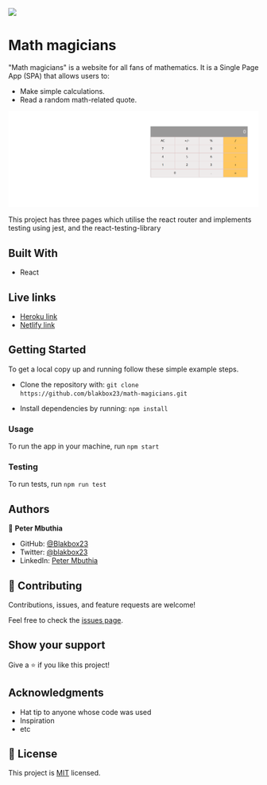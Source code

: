 ![](https://img.shields.io/badge/Microverse-blueviolet)

# Math magicians

"Math magicians" is a website for all fans of mathematics. It is a Single Page App (SPA) that allows users to:

  - Make simple calculations.
  - Read a random math-related quote.

  ![screenshot](./src/assets/Screenshot.png)
  
  This project has three pages which utilise the react router and implements testing using jest, and the react-testing-library


## Built With

- React

## Live links

- [Heroku link](https://math-magichero.herokuapp.com/)
- [Netlify link](https://nostalgic-jang-74a25f.netlify.app/)


## Getting Started

To get a local copy up and running follow these simple example steps.
- Clone the repository with:
`git clone https://github.com/blakbox23/math-magicians.git`

- Install dependencies by running:
`npm install`


### Usage
To run the app in your machine, run `npm start`

### Testing
To run tests, run `npm run test`

## Authors

👤 **Peter Mbuthia**

- GitHub: [@Blakbox23](https://github.com/blakbox23)
- Twitter: [@blakbox23](https://twitter.com/blakbox23)
- LinkedIn: [Peter Mbuthia](https://www.linkedin.com/in/peter-mbuthia)



## 🤝 Contributing

Contributions, issues, and feature requests are welcome!

Feel free to check the [issues page](https://github.com/blakbox23/math-magicians/issues).

## Show your support

Give a ⭐️ if you like this project!

## Acknowledgments

- Hat tip to anyone whose code was used
- Inspiration
- etc

## 📝 License

This project is [MIT](./MIT.md) licensed.
